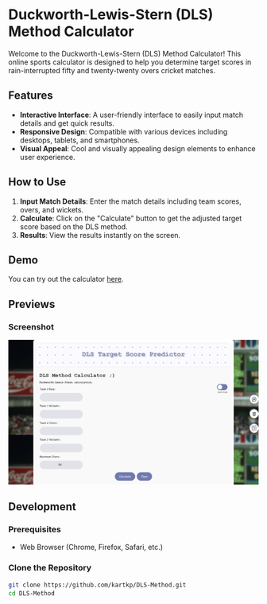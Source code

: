 # Duckworth-Lewis-Stern (DLS) Method Calculator

Welcome to the Duckworth-Lewis-Stern (DLS) Method Calculator! This online sports calculator is designed to help you determine target scores in rain-interrupted fifty and twenty-twenty overs cricket matches.

## Features

- **Interactive Interface**: A user-friendly interface to easily input match details and get quick results.
- **Responsive Design**: Compatible with various devices including desktops, tablets, and smartphones.
- **Visual Appeal**: Cool and visually appealing design elements to enhance user experience.

## How to Use

1. **Input Match Details**: Enter the match details including team scores, overs, and wickets.
2. **Calculate**: Click on the "Calculate" button to get the adjusted target score based on the DLS method.
3. **Results**: View the results instantly on the screen.

## Demo

You can try out the calculator [here](https://kartkp.github.io/DLS-Method/).

## Previews

### Screenshot

![DLS Method Calculator Screenshot](ss00.png)


## Development

### Prerequisites

- Web Browser (Chrome, Firefox, Safari, etc.)

### Clone the Repository

```bash
git clone https://github.com/kartkp/DLS-Method.git
cd DLS-Method
